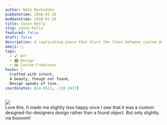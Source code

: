 ```yaml
---
author: Nate Barksdale
pubDatetime: 2010-01-26
modDatetime: 2010-01-26
title: Jason Holly
slug: jason-holly
featured: false
draft: false
description: A captivating piece that blurs the lines between custom design and found object inspiration. "Love this. It made me slightly less happy once I saw that it was a custom designed-for-designers design rather than a found object. But only slightly."
emoji: 🎨
tags:
  - 🖌️ Art
  - 🏙️ Design
  - 🖼️ Custom Creations
haiku: |
  Crafted with intent,  
  A beauty, though not found,  
  Design speaks of love.
coordinates: [34.0522, -118.2437]
---
```


![](http://25.media.tumblr.com/tumblr_kwvvu8LwLR1qz9ehfo1_500.jpg)  
Love this. It made me slightly less happy once I saw that it was a custom designed-for-designers design rather than a found object. But only slightly. via boooom!
